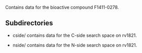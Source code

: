 Contains data for the bioactive compound F1411-0278.

## Subdirectories

- cside/ contains data for the C-side search space on rv1821.

- nside/ contains data for the N-side search space on rv1821.

